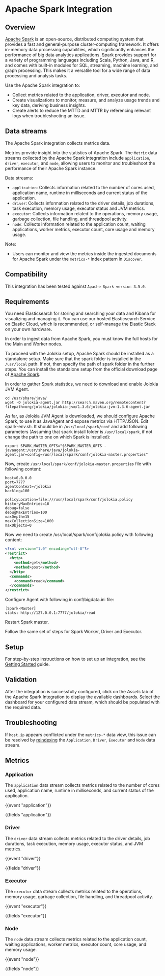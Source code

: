 # Apache Spark Integration

## Overview

[Apache Spark](https://spark.apache.org) is an open-source, distributed computing system that provides a fast and general-purpose cluster-computing framework. It offers in-memory data processing capabilities, which significantly enhances the performance of big data analytics applications. Spark provides support for a variety of programming languages including Scala, Python, Java, and R, and comes with built-in modules for SQL, streaming, machine learning, and graph processing. This makes it a versatile tool for a wide range of data processing and analysis tasks.

Use the Apache Spark integration to:

- Collect metrics related to the application, driver, executor and node.
- Create visualizations to monitor, measure, and analyze usage trends and key data, deriving business insights.
- Create alerts to reduce the MTTD and MTTR by referencing relevant logs when troubleshooting an issue.

## Data streams

The Apache Spark integration collects metrics data.

Metrics provide insight into the statistics of Apache Spark. The `Metric` data streams collected by the Apache Spark integration include `application`, `driver`, `executor`, and `node`, allowing users to monitor and troubleshoot the performance of their Apache Spark instance.

Data streams:
- `application`: Collects information related to the number of cores used, application name, runtime in milliseconds and current status of the application.
- `driver`: Collects information related to the driver details, job durations, task execution, memory usage, executor status and JVM metrics.
- `executor`: Collects information related to the operations, memory usage, garbage collection, file handling, and threadpool activity.
- `node`: Collects information related to the application count, waiting applications, worker metrics, executor count, core usage and memory usage.

Note:
- Users can monitor and view the metrics inside the ingested documents for Apache Spark under the `metrics-*` index pattern in `Discover`.

## Compatibility

This integration has been tested against `Apache Spark version 3.5.0`.

## Requirements

You need Elasticsearch for storing and searching your data and Kibana for visualizing and managing it. You can use our hosted Elasticsearch Service on Elastic Cloud, which is recommended, or self-manage the Elastic Stack on your own hardware.

In order to ingest data from Apache Spark, you must know the full hosts for the Main and Worker nodes.

To proceed with the Jolokia setup, Apache Spark should be installed as a standalone setup. Make sure that the spark folder is installed in the `/usr/local` path. If not, then specify the path of spark folder in the further steps. You can install the standalone setup from the official download page of [Apache Spark](https://spark.apache.org/downloads.html).

In order to gather Spark statistics, we need to download and enable Jolokia JVM Agent.

```
cd /usr/share/java/
wget -O jolokia-agent.jar http://search.maven.org/remotecontent?filepath=org/jolokia/jolokia-jvm/1.3.6/jolokia-jvm-1.3.6-agent.jar
```

As far, as Jolokia JVM Agent is downloaded, we should configure Apache Spark, to use it as JavaAgent and expose metrics via HTTP/JSON. Edit spark-env.sh. It should be in `/usr/local/spark/conf` and add following parameters (Assuming that spark install folder is `/usr/local/spark`, if not change the path to one on which Spark is installed):
```
export SPARK_MASTER_OPTS="$SPARK_MASTER_OPTS -javaagent:/usr/share/java/jolokia-agent.jar=config=/usr/local/spark/conf/jolokia-master.properties"
```

Now, create `/usr/local/spark/conf/jolokia-master.properties` file with following content:
```
host=0.0.0.0
port=7777
agentContext=/jolokia
backlog=100

policyLocation=file:///usr/local/spark/conf/jolokia.policy
historyMaxEntries=10
debug=false
debugMaxEntries=100
maxDepth=15
maxCollectionSize=1000
maxObjects=0
```

Now we need to create /usr/local/spark/conf/jolokia.policy with following content:
```xml
<?xml version="1.0" encoding="utf-8"?>
<restrict>
  <http>
    <method>get</method>
    <method>post</method>
  </http>
  <commands>
    <command>read</command>
  </commands>
</restrict>
```

Configure Agent with following in conf/bigdata.ini file:
```
[Spark-Master]
stats: http://127.0.0.1:7777/jolokia/read
```
Restart Spark master.

Follow the same set of steps for Spark Worker, Driver and Executor.

## Setup

For step-by-step instructions on how to set up an integration, see the [Getting Started](https://www.elastic.co/guide/en/welcome-to-elastic/current/getting-started-observability.html) guide.

## Validation

After the integration is successfully configured, click on the *Assets* tab of the Apache Spark Integration to display the available dashboards. Select the dashboard for your configured data stream, which should be populated with the required data.

## Troubleshooting

If `host.ip` appears conflicted under the ``metrics-*`` data view, this issue can be resolved by [reindexing](https://www.elastic.co/guide/en/elasticsearch/reference/current/tsds-reindex.html) the ``Application``, ``Driver``, ``Executor`` and ``Node`` data stream.

## Metrics

### Application

The `application` data stream collects metrics related to the number of cores used, application name, runtime in milliseconds, and current status of the application.

{{event "application"}}

{{fields "application"}}

### Driver

The `driver` data stream collects metrics related to the driver details, job durations, task execution, memory usage, executor status, and JVM metrics.

{{event "driver"}}

{{fields "driver"}}

### Executor

The `executor` data stream collects metrics related to the operations, memory usage, garbage collection, file handling, and threadpool activity.

{{event "executor"}}

{{fields "executor"}}

### Node

The `node` data stream collects metrics related to the application count, waiting applications, worker metrics, executor count, core usage, and memory usage.

{{event "node"}}

{{fields "node"}}
